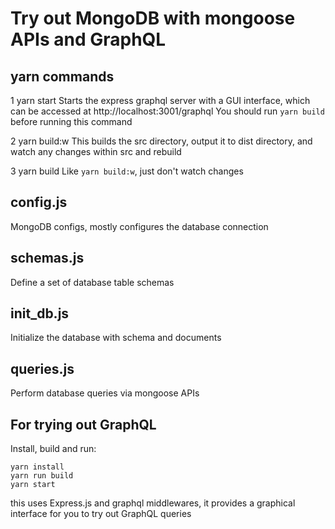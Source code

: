 # Try out MongoDB with mongoose APIs and GraphQL

## yarn commands
1 yarn start
Starts the express graphql server with a GUI interface, which can be accessed
at http://localhost:3001/graphql
You should run `yarn build` before running this command

2 yarn build:w
This builds the src directory, output it to dist directory, and watch any
changes within src and rebuild

3 yarn build
Like `yarn build:w`, just don't watch changes

## config.js
MongoDB configs, mostly configures the database connection

## schemas.js
Define a set of database table schemas

## init_db.js
Initialize the database with schema and documents

## queries.js
Perform database queries via mongoose APIs

## For trying out GraphQL
Install, build and run:

```
yarn install
yarn run build
yarn start
```
this uses Express.js and graphql middlewares, it provides a graphical
interface for you to try out GraphQL queries
